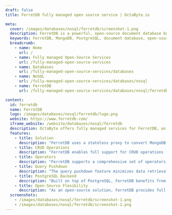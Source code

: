 ```yaml
---
draft: false
title: FerretDB fully managed open source service | OctaByte.io

meta:
  cover: /images/databases/nosql/ferretdb/screenshot-1.png
  description: FerretDB is a powerful, open-source document database built on PostgreSQL. It offers MongoDB compatibility, including CRUD operations, and integrates smoothly with PostgreSQL’s advanced features. Get it fully managed with OctaByte.
  keywords: FerretDB, MongoDB, PostgreSQL, document database, open-source database, database management, CRUD operations, database proxy, MongoDB compatibility, SQL queries, cloud database
  breadcrumb:
    - name: Home
      url: /
    - name: Fully managed Open-Source Services
      url: /fully-managed-open-source-services
    - name: Databases
      url: /fully-managed-open-source-services/databases
    - name: NoSQL
      url: /fully-managed-open-source-services/databases/nosql
    - name: FerretDB
      url: /fully-managed-open-source-services/databases/nosql/ferretdb

content:
  id: ferretdb
  name: FerretDB
  logo: /images/databases/nosql/ferretdb/logo.png
  website: https://www.ferretdb.com/
  iframe_website: /website/databases/nosql/ferretdb
  description: OctaByte offers fully managed services for FerretDB, an open-source Document Database built on PostgreSQL. With seamless MongoDB compatibility, you can leverage MongoDB drivers and tools while using PostgreSQL as the database backend. Experience simplified management with automatic backups, SSL setup, and expert support.
  features:
    - title: Solution
      description: "FerretDB uses a stateless proxy to convert MongoDB protocol queries into SQL, allowing PostgreSQL to serve as the database engine. It offers a seamless integration with MongoDB drivers, making it a compatible and efficient alternative."
    - title: CRUD Operations
      description: "FerretDB enables full support for CRUD operations (Create, Read, Update, Delete) using the same MongoDB protocol and drivers, ensuring ease of use and familiar workflows."
    - title: Operators
      description: "FerretDB supports a comprehensive set of operators, including query operators, update operators, and aggregation operators, making it a versatile tool for advanced database operations."
    - title: Query Pushdown
      description: "The query pushdown feature minimizes data retrieval by applying the WHERE clause directly on SQL queries. This improves performance by reducing the amount of data processed while retaining full functionality."
    - title: PostgreSQL Backend
      description: "Built on top of PostgreSQL, FerretDB benefits from the scalability, reliability, and security that PostgreSQL is known for, while offering MongoDB-like functionality."
    - title: Open-Source Flexibility
      description: "As an open-source solution, FerretDB provides full transparency and flexibility, allowing you to customize and extend the database as per your specific needs."
  screenshots:
    - /images/databases/nosql/ferretdb/screenshot-1.png
    - /images/databases/nosql/ferretdb/screenshot-2.png
---
```

